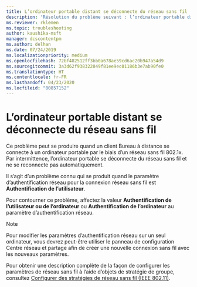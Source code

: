 ```yaml
---
title: L’ordinateur portable distant se déconnecte du réseau sans fil
description: 'Résolution du problème suivant : l’ordinateur portable distant se déconnecte du réseau sans fil.'
ms.reviewer: rklemen
ms.topic: troubleshooting
author: kaushika-msft
manager: dcscontentpm
ms.author: delhan
ms.date: 07/24/2019
ms.localizationpriority: medium
ms.openlocfilehash: 72bf482512ff3bb0a678ae59cd6ac20b947a54d9
ms.sourcegitcommit: 3a3d62f938322849f81ee9ec01186b3e7ab90fe0
ms.translationtype: HT
ms.contentlocale: fr-FR
ms.lasthandoff: 04/23/2020
ms.locfileid: "80857152"
---
```

# <a name="remote-laptop-disconnects-from-wireless-network"></a>L’ordinateur portable distant se déconnecte du réseau sans fil

Ce problème peut se produire quand un client Bureau à distance se connecte à un ordinateur portable par le biais d’un réseau sans fil 802.1x. Par intermittence, l’ordinateur portable se déconnecte du réseau sans fil et ne se reconnecte pas automatiquement.

Il s’agit d’un problème connu qui se produit quand le paramètre d’authentification réseau pour la connexion réseau sans fil est **Authentification de l’utilisateur**.

Pour contourner ce problème, affectez la valeur **Authentification de l’utilisateur ou de l’ordinateur** ou **Authentification de l’ordinateur** au paramètre d’authentification réseau.

 > [!NOTE]  
> Pour modifier les paramètres d’authentification réseau sur un seul ordinateur, vous devrez peut-être utiliser le panneau de configuration Centre réseau et partage afin de créer une nouvelle connexion sans fil avec les nouveaux paramètres.

Pour obtenir une description complète de la façon de configurer les paramètres de réseau sans fil à l’aide d’objets de stratégie de groupe, consultez [Configurer des stratégies de réseau sans fil (IEEE 802.11)](../../../networking/core-network-guide/cncg/wireless/e-wireless-access-deployment.md#bkmk_policies).
